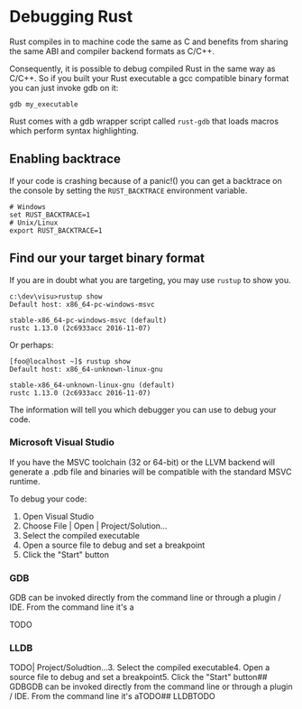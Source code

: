 # Debugging Rust

Rust compiles in to machine code the same as C and benefits from sharing the same ABI and compiler backend formats as C/C++.

Consequently, it is possible to debug compiled Rust in the same way as C/C++. So if you built your Rust executable a gcc compatible binary format you can just invoke gdb on it:

```
gdb my_executable
```

Rust comes with a gdb wrapper script called `rust-gdb` that loads macros which perform syntax highlighting.

## Enabling backtrace

If your code is crashing because of a panic!() you can get a backtrace on the console by setting the `RUST_BACKTRACE` environment variable.

```
# Windows
set RUST_BACKTRACE=1
# Unix/Linux
export RUST_BACKTRACE=1
```

## Find our your target binary format

If you are in doubt what you are targeting, you may use `rustup` to show you.

```
c:\dev\visu>rustup show
Default host: x86_64-pc-windows-msvc

stable-x86_64-pc-windows-msvc (default)
rustc 1.13.0 (2c6933acc 2016-11-07)
```

Or perhaps:

```
[foo@localhost ~]$ rustup show
Default host: x86_64-unknown-linux-gnu

stable-x86_64-unknown-linux-gnu (default)
rustc 1.13.0 (2c6933acc 2016-11-07)
```

The information will tell you which debugger you can use to debug your code.

### Microsoft Visual Studio

If you have the MSVC toolchain (32 or 64-bit) or the LLVM backend will generate a .pdb file and binaries will be compatible with the standard MSVC runtime.

To debug your code:

1. Open Visual Studio
2. Choose File | Open | Project/Solution...
3. Select the compiled executable
4. Open a source file to debug and set a breakpoint
5. Click the "Start" button

### GDB

GDB can be invoked directly from the command line or through a plugin / IDE. From the command line it's a

TODO

### LLDB

TODO| Project/Soludtion...3. Select the compiled executable4. Open a source file to debug and set a breakpoint5. Click the "Start" button## GDBGDB can be invoked directly from the command line or through a plugin / IDE. From the command line it's aTODO## LLDBTODO 

